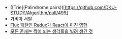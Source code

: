 - ([Trie](Palindrome pairs))[https://github.com/DKU-STUDY/Algorithm/pull/499]
- 가비아 서탈
- [Flux 패턴인 Redux가 React에 미친 영향](https://www.notion.so/Flux-Redux-React-9cd7cd4d66ca485495bcebf08c0d7e0e)
- [모든 존재는 짝이 되는 생각들을 빌려 생긴 것](https://www.youtube.com/watch?v=64nU3yqEB5k)
